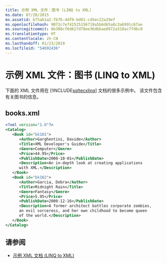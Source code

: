 ```yaml
---
title: 示例 XML 文件：图书 (LINQ to XML)
ms.date: 07/20/2015
ms.assetid: b75ab1a2-fb76-4df9-bd01-c45ec22a29ef
ms.openlocfilehash: 9072c7e741525156719a5b6d65a8c3a6991c67ae
ms.sourcegitcommit: 6b308cf6d627d78ee36dbbae8972a310ac7fd6c8
ms.translationtype: HT
ms.contentlocale: zh-CN
ms.lasthandoff: 01/23/2019
ms.locfileid: "54692436"
---
```

# <a name="sample-xml-file-books-linq-to-xml"></a>示例 XML 文件：图书 (LINQ to XML)
下面的 XML 文件用在 [!INCLUDE[sqltecxlinq](~/includes/sqltecxlinq-md.md)] 文档的很多示例中。 该文件包含有关图书的信息。  
  
## <a name="booksxml"></a>books.xml  
  
```xml  
<?xml version="1.0"?>  
<Catalog>  
   <Book id="bk101">  
      <Author>Garghentini, Davide</Author>  
      <Title>XML Developer's Guide</Title>  
      <Genre>Computer</Genre>  
      <Price>44.95</Price>  
      <PublishDate>2000-10-01</PublishDate>  
      <Description>An in-depth look at creating applications   
      with XML.</Description>  
   </Book>  
   <Book id="bk102">  
      <Author>Garcia, Debra</Author>  
      <Title>Midnight Rain</Title>  
      <Genre>Fantasy</Genre>  
      <Price>5.95</Price>  
      <PublishDate>2000-12-16</PublishDate>  
      <Description>A former architect battles corporate zombies,   
      an evil sorceress, and her own childhood to become queen   
      of the world.</Description>  
   </Book>  
</Catalog>  
```  
  
## <a name="see-also"></a>请参阅

- [示例 XML 文档 (LINQ to XML)](../../../../csharp/programming-guide/concepts/linq/sample-xml-documents-linq-to-xml.md)

